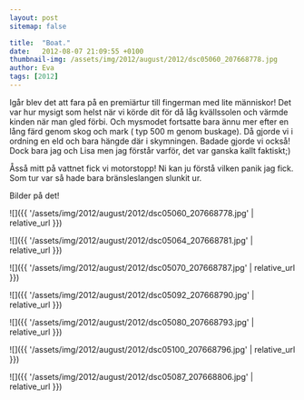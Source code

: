 ```yaml
---
layout: post
sitemap: false

title:  "Boat."
date:   2012-08-07 21:09:55 +0100
thumbnail-img: /assets/img/2012/august/2012/dsc05060_207668778.jpg
author: Eva
tags: [2012]
---
```


Igår blev det att fara på en premiärtur till fingerman med lite människor! Det var hur mysigt som helst när vi körde dit för då låg kvällssolen och värmde kinden när man gled förbi. Och mysmodet fortsatte bara ännu mer efter en lång färd genom skog och mark ( typ 500 m genom buskage). Då gjorde vi i ordning en eld och bara hängde där i skymningen. Badade gjorde vi också! Dock bara jag och Lisa men jag förstår varför, det var ganska kallt faktiskt;)

Åsså mitt på vattnet fick vi motorstopp! Ni kan ju förstå vilken panik jag fick. Som tur var så hade bara bränsleslangen slunkit ur.

Bilder på det!

![]({{ '/assets/img/2012/august/2012/dsc05060_207668778.jpg'  | relative_url }})

![]({{ '/assets/img/2012/august/2012/dsc05064_207668781.jpg'  | relative_url }})

![]({{ '/assets/img/2012/august/2012/dsc05070_207668787.jpg'  | relative_url }})

![]({{ '/assets/img/2012/august/2012/dsc05092_207668790.jpg'  | relative_url }})

![]({{ '/assets/img/2012/august/2012/dsc05080_207668793.jpg'  | relative_url }})

![]({{ '/assets/img/2012/august/2012/dsc05100_207668796.jpg'  | relative_url }})

![]({{ '/assets/img/2012/august/2012/dsc05087_207668806.jpg'  | relative_url }})

